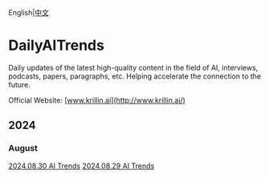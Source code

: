 
English|[中文](https://github.com/krillinai/DailyAITrends/blob/main/README.zh-CN.md)

# DailyAITrends

Daily updates of the latest high-quality content in the field of AI, interviews, podcasts, papers, paragraphs, etc. Helping accelerate the connection to the future.

Official Website:  [www.krillin.ai](http://www.krillin.ai/)

## 2024

### August

[2024.08.30 AI Trends](https://github.com/krillinai/DailyAITrends/blob/main/English/2024.08.30%20AI%20Trends.md)
[2024.08.29 AI Trends](https://github.com/krillinai/DailyAITrends/blob/main/English/2024.08.29%20AI%20Trends.md)
